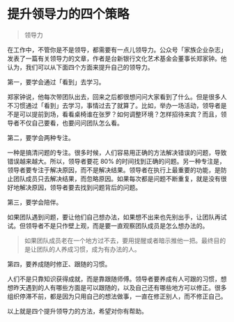 # 提升领导力的四个策略

> 领导力

在工作中，不管你是不是领导，都需要有一点儿领导力。公众号「家族企业杂志」发表了一篇有关领导力的文章，作者是台新银行文化艺术基金会董事长郑家钟。他认为，我们可以从下面四个方面来提升自己的领导力。

第一，要学会通过「看到」去学习。

郑家钟说，他每次带团队出去，回来之后都很想问问大家看到了什么。但是很多人不习惯通过「看到」去学习，事情过去了就算了。比如，举办一场活动，领导者是不是可以提前到场，看看桌椅谁在张罗？如何调整环境？怎样招待来宾？而且，领导者不仅自己要看，也要问问团队怎么看。

第二，要学会两种专注。

一种是搞清问题的专注。很多时候，人们容易用正确的方法解决错误的问题，导致错误越来越大。所以，领导者要花 80% 的时间找到正确的问题。另一种专注是，领导者要专注于解决原因，而不是解决结果。领导者在执行上最重要的功能，是防止团队成员只去解决结果，而忽略原因。如果每次都是问题不断重复，就是没有很好地解决原因，领导者要去找到问题背后的问题。

第三，要学会陪伴。

如果团队遇到问题，要让他们自己想办法，如果想不出来也先别出手，让团队再试试。但领导者不是只作壁上观，而是要一直观察团队成员是怎么想办法的。

> 如果团队成员老在一个地方过不去，要用提醒或者暗示推他一把。最终目的是让团队的人养成习惯，成为有办法的人。

第四，要养成随时修正、跟随的习惯。

人们不是只靠知识获得成就，而是靠跟随师傅。领导者要养成有人可跟的习惯，想想昨天遇到的人有哪些方面是可以跟随的，以及自己还有哪些地方可以修正。很多组织停滞不前，都是因为只用自己的想法做事，一直在修正别人，而不修正自己。

以上就是四个提升领导力的方法，希望对你有帮助。